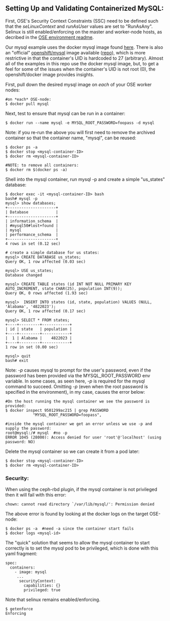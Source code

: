 ## Setting Up and Validating Containerized MySQL:

First, OSE's Security Context Constraints (SSC) need to be defined such that the *seLinuxContext* and *runAsUser* values are set to "RunAsAny". Selinux is still enabled/enforcing on the master and worker-node hosts, as decribed in the [OSE environment readme](ENV.md).

Our mysql example uses the docker mysql image found [here](https://hub.docker.com/_/mysql/). There is also an "official" [openshift/mysql](https://hub.docker.com/r/openshift/mysql-55-centos7/) image available ([repo](https://github.com/openshift/mysql)), which is more restrictive in that the container's UID is hardcoded to 27 (arbitrary). Almost all of the examples in this repo use the docker mysql image, but, to get a feel for some of the issues when the container's UID is not root (0), the openshift/docker image provides insights.

First, pull down the desired mysql image on *each* of your OSE worker nodes:

```
#on *each* OSE-node:
$ docker pull mysql
```

Next, test to ensure that mysql can be run in a container:

```
$ docker run --name mysql -e MYSQL_ROOT_PASSWORD=foopass -d mysql
```

Note: if you re-run the above you will first need to remove the archived container so that the container name, "mysql", can be reused:

```
$ docker ps -a
$ docker stop <mysql-container-ID>
$ docker rm <mysql-container-ID>

#NOTE: to remove all containers:
$ docker rm $(docker ps -a)
```

Shell into the mysql container, run mysql -p and create a simple "us_states" database:

```
$ docker exec -it <mysql-container-ID> bash
bash# mysql -p
mysql> show databases;
+---------------------+
| Database            |
+---------------------+
| information_schema  |
| #mysql50#lost+found |
| mysql               |
| performance_schema  |
+---------------------+
4 rows in set (0.12 sec)

# create a simple database for us states:
mysql> CREATE DATABASE us_states;
Query OK, 1 row affected (0.03 sec)

mysql> USE us_states;
Database changed

mysql> CREATE TABLE states (id INT NOT NULL PRIMARY KEY AUTO_INCREMENT, state CHAR(25), population INT(9));
Query OK, 0 rows affected (1.93 sec)

mysql>  INSERT INTO states (id, state, population) VALUES (NULL, 'Alabama', '4822023');
Query OK, 1 row affected (0.17 sec)

mysql> SELECT * FROM states;
+----+---------+------------+
| id | state   | population |
+----+---------+------------+
|  1 | Alabama |    4822023 |
+----+---------+------------+
1 row in set (0.00 sec)

mysql> quit
bash# exit
```

Note: *-p* causes mysql to prompt for the user's password, even if the password has been provided via the MYSQL_ROOT_PASSWORD env variable. In some cases, as seen here, *-p* is required for the mysql command to succeed. Omitting *-p* (even when the root password is specified in the environment), in my case, causes the error below:

```
#On the host running the mysql container we see the password is provided:
$ docker inspect 9501299ac215 | grep PASSWORD
            "MYSQL_ROOT_PASSWORD=foopass",
            
#inside the mysql container we get an error unless we use -p and supply the password:
root@mysql:/# mysql  #no -p
ERROR 1045 (28000): Access denied for user 'root'@'localhost' (using password: NO)
```

Delete the mysql container so we can create it from a pod later:

```
$ docker stop <mysql-container-ID>
$ docker rm <mysql-container-ID>
```

### Security:
When using the ceph-rbd plugin, if the mysql container is not privileged then it will fail with this error:

```
chown: cannot read directory `/var/lib/mysql/': Permission denied
```

The above error is found by looking at the docker logs on the target OSE-node:

```
$ docker ps -a  #need -a since the container start fails
$ docker logs <mysql-id>
```

The "quick" solution that seems to allow the mysql container to start correctly is to set the mysql pod to be privileged, which is done with this yaml fragment:

```
spec:
  containers:
    - image: mysql
     ...
      securityContext:
        capabilities: {}
        privileged: true
```

Note that selinux remains enabled/enforcing.

```
$ getenforce
Enforcing
```


